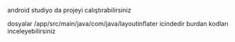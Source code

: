 android studiyo da projeyi calıştırabilirsiniz 

dosyalar /app/src/main/java/com/java/layoutinflater icindedir burdan kodları inceleyebilirsiniz
